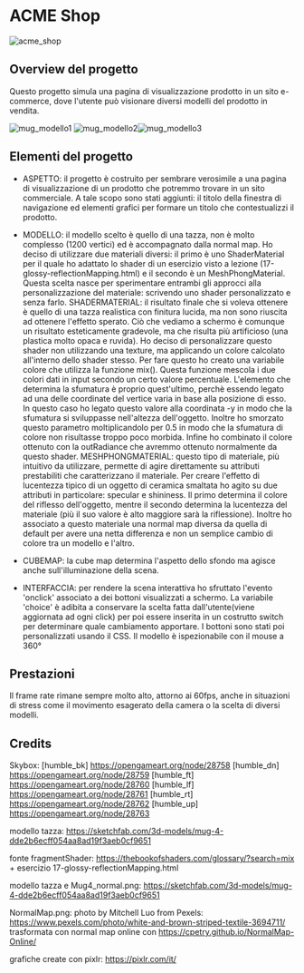 # ACME Shop
![acme_shop](https://user-images.githubusercontent.com/79991821/149802185-f5924eb6-ec12-468d-b113-d3ce3fb31c62.JPG)
## Overview del progetto

Questo progetto simula una pagina di visualizzazione prodotto in un sito e-commerce, dove l'utente può visionare diversi modelli del prodotto in vendita.


![mug_modello1](https://user-images.githubusercontent.com/79991821/149802560-d6d0397d-d566-4037-98d8-0596fb545a1b.JPG) ![mug_modello2](https://user-images.githubusercontent.com/79991821/149802606-6d2ab1a3-dc8e-4766-b963-d4201635efdd.jpg)![mug_modello3](https://user-images.githubusercontent.com/79991821/149802627-9c386458-e33d-4a4b-b7ca-dfe7a7a8ef1b.JPG)

## Elementi del progetto

- ASPETTO: il progetto è costruito per sembrare verosimile a una pagina di visualizzazione di un prodotto che potremmo trovare in un sito commerciale. A tale scopo sono stati aggiunti: il titolo della finestra di navigazione ed elementi grafici per formare un titolo che contestualizzi il prodotto. 

- MODELLO: il modello scelto è quello di una tazza, non è molto complesso (1200 vertici) ed è accompagnato dalla normal map. Ho deciso di utilizzare due materiali diversi: il primo è uno ShaderMaterial per il quale ho adattato lo shader di un esercizio visto a lezione (17-glossy-reflectionMapping.html) e il secondo è un MeshPhongMaterial. Questa scelta nasce per sperimentare entrambi gli approcci alla personalizzazione del materiale: scrivendo uno shader personalizzato e senza farlo. 
SHADERMATERIAL: il risultato finale che si voleva ottenere è quello di una tazza realistica con finitura lucida, ma non sono riuscita ad ottenere l'effetto sperato. Ciò che vediamo a schermo è comunque un risultato esteticamente gradevole, ma che risulta più artificioso (una plastica molto opaca e ruvida). Ho deciso di personalizzare questo shader non utilizzando una texture, ma applicando un colore calcolato all'interno dello shader stesso. Per fare questo ho creato una variabile colore che utilizza la funzione mix(). Questa funzione mescola i due colori dati in input secondo un certo valore percentuale. L'elemento che determina la sfumatura è proprio quest'ultimo, perchè essendo legato ad una delle coordinate del vertice varia in base alla posizione di esso. In questo caso ho legato questo valore alla coordinata -y in modo che la sfumatura si sviluppasse nell'altezza dell'oggetto. Inoltre ho smorzato questo parametro moltiplicandolo per 0.5 in modo che la sfumatura di colore non risultasse troppo poco morbida. Infine ho combinato il colore ottenuto con la outRadiance che avremmo ottenuto normalmente da questo shader.
MESHPHONGMATERIAL: questo tipo di materiale, più intuitivo da utilizzare, permette di agire direttamente su attributi prestabiliti che caratterizzano il materiale. Per creare l'effetto di lucentezza tipico di un oggetto di ceramica smaltata ho agito su due attributi in particolare: specular e shininess. Il primo determina il colore del riflesso dell'oggetto, mentre il secondo determina la lucentezza del materiale (più il suo valore è alto maggiore sarà la riflessione). Inoltre ho associato a questo materiale una normal map diversa da quella di default per avere una netta differenza e non un semplice cambio di colore tra un modello e l'altro.  

- CUBEMAP: la cube map determina l'aspetto dello sfondo ma agisce anche sull'illuminazione della scena.

- INTERFACCIA: per rendere la scena interattiva ho sfruttato l'evento 'onclick' associato a dei bottoni visualizzati a schermo. La variabile 'choice' è adibita a conservare la scelta fatta dall'utente(viene aggiornata ad ogni click) per poi essere inserita in un costrutto switch per determinare quale cambiamento apportare. I bottoni sono stati poi personalizzati usando il CSS. Il modello è ispezionabile con il mouse a 360° 


## Prestazioni

Il frame rate rimane sempre molto alto, attorno ai 60fps, anche in situazioni di stress come il movimento esagerato della camera o la scelta di diversi modelli.

## Credits

 Skybox:    [humble_bk] https://opengameart.org/node/28758
            [humble_dn] https://opengameart.org/node/28759
            [humble_ft] https://opengameart.org/node/28760
            [humble_lf] https://opengameart.org/node/28761
            [humble_rt] https://opengameart.org/node/28762
            [humble_up] https://opengameart.org/node/28763

modello tazza: https://sketchfab.com/3d-models/mug-4-dde2b6ecff054aa8ad19f3aeb0cf9651

fonte fragmentShader: https://thebookofshaders.com/glossary/?search=mix +  esercizio 17-glossy-reflectionMapping.html
                       
modello tazza e Mug4_normal.png: https://sketchfab.com/3d-models/mug-4-dde2b6ecff054aa8ad19f3aeb0cf9651
    

NormalMap.png: photo by Mitchell Luo from Pexels: https://www.pexels.com/photo/white-and-brown-striped-textile-3694711/
trasformata con normal map online con https://cpetry.github.io/NormalMap-Online/

grafiche create con pixlr: https://pixlr.com/it/ 
